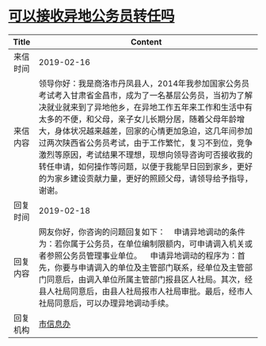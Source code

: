 # <a href="http://www.shangluo.gov.cn/zmhd/ldxxxx.jsp?urltype=leadermail.LeaderMailContentUrl&wbtreeid=1112&leadermailid=5146">可以接收异地公务员转任吗</a>
| Title |                                                                                                                        Content                                                                                                                         |
|:-----:|--------------------------------------------------------------------------------------------------------------------------------------------------------------------------------------------------------------------------------------------------------|
| 来信时间  | 2019-02-16                                                                                                                                                                                                                                             |
| 来信内容  | 领导你好：我是商洛市丹凤县人，2014年我参加国家公务员考试考入甘肃省金昌市，成为了一名基层公务员，当初为了解决就业就来到了异地他乡，在异地工作五年来工作和生活中有太多的不便，和父母，亲子女儿长期分居，随着父母年龄增大，身体状况越来越差，回家的心情更加急迫，这几年间参加过两次陕西省公务员考试，由于工作繁忙，复习不到位，竞争激烈等原因，考试结果不理想，现想向领导咨询可否接收我的转任申请，如何操作等问题，以便于我能早日回到家乡，更好的为家乡建设贡献力量，更好的照顾父母，请领导给予指导，谢谢。 |
| 回复时间  | 2019-02-18                                                                                                                                                                                                                                             |
| 回复内容  | 网友你好，你咨询的问题回复如下：    申请异地调动的条件为：若你属于公务员，在单位编制限额内，可申请调入机关或者参照公务员管理事业单位。    申请异地调动的程序为：首先，你要与申请调入的单位及主管部门联系，经单位及主管部门同意后，由调入单位所属主管部门报县区人社局。其次，经县人社局同意后，由县人社局报市人社局审批。最后，经市人社局同意后，可以办理异地调动手续。                                                                |
| 回复机构  | <a href="../../categories/agencies/市信息办.md">市信息办</a>                                                                                                                                                                                                     |